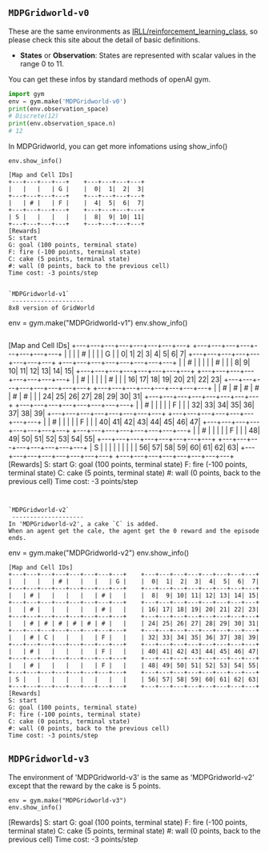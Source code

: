`MDPGridworld-v0`
--------------------
These are the same environments as [IRLL/reinforcement_learning_class](https://github.com/IRLL/reinforcement_learning_class/tree/master/gym/envs), so please check this site about the detail of basic definitions.

* **States** or **Observation**: States are represented with scalar values in the range 0 to 11. 

You can get these infos by standard methods of openAI gym.
```python
import gym
env = gym.make('MDPGridworld-v0')
print(env.observation_space)
# Discrete(12)
print(env.observation_space.n)
# 12
```
In MDPGridworld, you can get more infomations using show_info()
```
env.show_info()
```
```
[Map and Cell IDs]
+---+---+---+---+    +---+---+---+---+
|   |   |   | G |    |  0|  1|  2|  3|
+---+---+---+---+    +---+---+---+---+
|   | # |   | F |    |  4|  5|  6|  7|
+---+---+---+---+    +---+---+---+---+
| S |   |   |   |    |  8|  9| 10| 11|
+---+---+---+---+    +---+---+---+---+
[Rewards]
S: start
G: goal (100 points, terminal state)
F: fire (-100 points, terminal state)
C: cake (5 points, terminal state)
#: wall (0 points, back to the previous cell)
Time cost: -3 points/step


`MDPGridworld-v1`
 --------------------
8x8 version of GridWorld

```
env = gym.make("MDPGridworld-v1")
env.show_info()
```
```
[Map and Cell IDs]
+---+---+---+---+---+---+---+---+    +---+---+---+---+---+---+---+---+
|   |   |   | # |   |   |   | G |    |  0|  1|  2|  3|  4|  5|  6|  7|
+---+---+---+---+---+---+---+---+    +---+---+---+---+---+---+---+---+
|   | # |   |   |   |   | # |   |    |  8|  9| 10| 11| 12| 13| 14| 15|
+---+---+---+---+---+---+---+---+    +---+---+---+---+---+---+---+---+
|   | # |   |   |   |   | # |   |    | 16| 17| 18| 19| 20| 21| 22| 23|
+---+---+---+---+---+---+---+---+    +---+---+---+---+---+---+---+---+
|   | # | # | # | # | # | # |   |    | 24| 25| 26| 27| 28| 29| 30| 31|
+---+---+---+---+---+---+---+---+    +---+---+---+---+---+---+---+---+
|   | # |   |   |   |   | F |   |    | 32| 33| 34| 35| 36| 37| 38| 39|
+---+---+---+---+---+---+---+---+    +---+---+---+---+---+---+---+---+
|   | # |   |   |   |   | F |   |    | 40| 41| 42| 43| 44| 45| 46| 47|
+---+---+---+---+---+---+---+---+    +---+---+---+---+---+---+---+---+
|   | # |   |   |   |   | F |   |    | 48| 49| 50| 51| 52| 53| 54| 55|
+---+---+---+---+---+---+---+---+    +---+---+---+---+---+---+---+---+
| S |   |   |   |   |   |   |   |    | 56| 57| 58| 59| 60| 61| 62| 63|
+---+---+---+---+---+---+---+---+    +---+---+---+---+---+---+---+---+
[Rewards]
S: start
G: goal (100 points, terminal state)
F: fire (-100 points, terminal state)
C: cake (5 points, terminal state)
#: wall (0 points, back to the previous cell)
Time cost: -3 points/step
```


`MDPGridworld-v2`
 --------------------
In 'MDPGridworld-v2', a cake `C` is added.
When an agent get the cale, the agent get the 0 reward and the episode ends.

```
env = gym.make("MDPGridworld-v2")
env.show_info()
```
[Map and Cell IDs]
+---+---+---+---+---+---+---+---+    +---+---+---+---+---+---+---+---+
|   |   |   | # |   |   |   | G |    |  0|  1|  2|  3|  4|  5|  6|  7|
+---+---+---+---+---+---+---+---+    +---+---+---+---+---+---+---+---+
|   | # |   |   |   |   | # |   |    |  8|  9| 10| 11| 12| 13| 14| 15|
+---+---+---+---+---+---+---+---+    +---+---+---+---+---+---+---+---+
|   | # |   |   |   |   | # |   |    | 16| 17| 18| 19| 20| 21| 22| 23|
+---+---+---+---+---+---+---+---+    +---+---+---+---+---+---+---+---+
|   | # | # | # | # | # | # |   |    | 24| 25| 26| 27| 28| 29| 30| 31|
+---+---+---+---+---+---+---+---+    +---+---+---+---+---+---+---+---+
|   | # | C |   |   |   | F |   |    | 32| 33| 34| 35| 36| 37| 38| 39|
+---+---+---+---+---+---+---+---+    +---+---+---+---+---+---+---+---+
|   | # |   |   |   |   | F |   |    | 40| 41| 42| 43| 44| 45| 46| 47|
+---+---+---+---+---+---+---+---+    +---+---+---+---+---+---+---+---+
|   | # |   |   |   |   | F |   |    | 48| 49| 50| 51| 52| 53| 54| 55|
+---+---+---+---+---+---+---+---+    +---+---+---+---+---+---+---+---+
| S |   |   |   |   |   |   |   |    | 56| 57| 58| 59| 60| 61| 62| 63|
+---+---+---+---+---+---+---+---+    +---+---+---+---+---+---+---+---+
[Rewards]
S: start
G: goal (100 points, terminal state)
F: fire (-100 points, terminal state)
C: cake (0 points, terminal state)
#: wall (0 points, back to the previous cell)
Time cost: -3 points/step
```


`MDPGridworld-v3`
 --------------------
The environment of 'MDPGridworld-v3' is the same as 'MDPGridworld-v2' except that the reward by the cake is 5 points.
```
env = gym.make("MDPGridworld-v3")
env.show_info()
```
[Rewards]
S: start
G: goal (100 points, terminal state)
F: fire (-100 points, terminal state)
C: cake (5 points, terminal state)
#: wall (0 points, back to the previous cell)
Time cost: -3 points/step
```   


